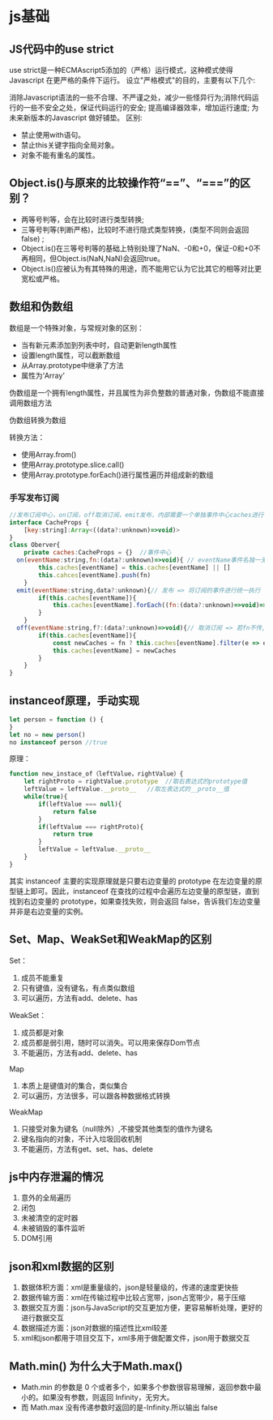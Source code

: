 # js基础

## JS代码中的use strict

use strict是一种ECMAscript5添加的（严格）运行模式，这种模式使得Javascript 在更严格的条件下运行。
设立"严格模式"的目的，主要有以下几个:

消除Javascript语法的一些不合理、不严谨之处，减少一些怪异行为;消除代码运行的一些不安全之处，保证代码运行的安全;
提高编译器效率，增加运行速度;
为未来新版本的Javascript 做好铺垫。
区别:

- 禁止使用with语句。
- 禁止this关键字指向全局对象。
- 对象不能有重名的属性。

## Object.is()与原来的比较操作符“==”、“===”的区别？

- 两等号判等，会在比较时进行类型转换;
- 三等号判等(判断严格)，比较时不进行隐式类型转换，(类型不同则会返回false) ;
- Object.is()在三等号判等的基础上特别处理了NaN、-0和+0，保证-0和+0不再相同，但Object.is(NaN,NaN)会返回true。
- Object.is()应被认为有其特殊的用途，而不能用它认为它比其它的相等对比更宽松或严格。

## 数组和伪数组

数组是一个特殊对象，与常规对象的区别：

- 当有新元素添加到列表中时，自动更新length属性
- 设置length属性，可以截断数组
- 从Array.prototype中继承了方法
- 属性为‘Array’

伪数组是一个拥有length属性，并且属性为非负整数的普通对象，伪数组不能直接调用数组方法

伪数组转换为数组

转换方法：

- 使用Array.from()
- 使用Array.prototype.slice.call()
- 使用Array.prototype.forEach()进行属性遍历并组成新的数组

### 手写发布订阅

```javascript
//发布订阅中心，on订阅，off取消订阅，emit发布，内部需要一个单独事件中心caches进行存储
interface CacheProps {
    [key:string]:Array<((data?:unknown)=>void)>
}
class Oberver{
    private caches:CacheProps = {}  //事件中心
  on(eventName:string,fn:(data?:unknown)=>void){ // eventName事件名独一无二，fn订阅后执行的自定义行为
        this.caches[eventName] = this.caches[eventName] || []
        this.cahces[eventName].push(fn)
    }
  emit(eventName:string,data?:unknown){// 发布 => 将订阅的事件进行统一执行
        if(this.caches[eventName]){
            this.caches[eventName].forEach((fn:(data?:unknown)=>void)=>fn(data))
        }
    }
  off(eventName:string,f?:(data?:unknown)=>void){// 取消订阅 => 若fn不传, 直接取消该事件所有订阅信息
        if(this.caches[eventName]){
            const newCaches = fn ? this.caches[eventName].filter(e => e != fn) : []
            this.caches[eventName] = newCaches
        }
    }
}
```

## instanceof原理，手动实现

```javascript
let person = function () {
}
let no = new person()
no instanceof person //true
```

原理：

```javascript
function new_instace_of（leftValue，rightValue）{
    let rightProto = rightValue.prototype  //取右表达式的prototype值
    leftValue = leftValue.__proto__   //取左表达式的__proto__值
    while(true){
        if(leftValue === null){
            return false
        }
        if(leftValue === rightProto){
            return true
        }
        leftValue = leftValue.__proto__
    }
}
```

其实 instanceof 主要的实现原理就是只要右边变量的 prototype 在左边变量的原型链上即可。因此，instanceof 在查找的过程中会遍历左边变量的原型链，直到找到右边变量的 prototype，如果查找失败，则会返回 false，告诉我们左边变量并非是右边变量的实例。

## Set、Map、WeakSet和WeakMap的区别

Set：

1. 成员不能重复
2. 只有键值，没有键名，有点类似数组
3. 可以遍历，方法有add、delete、has

WeakSet：

1. 成员都是对象
2. 成员都是弱引用，随时可以消失。可以用来保存Dom节点
3. 不能遍历，方法有add、delete、has

Map

1. 本质上是键值对的集合，类似集合
2. 可以遍历，方法很多，可以跟各种数据格式转换

WeakMap

1. 只接受对象为键名（null除外）,不接受其他类型的值作为键名
2. 键名指向的对象，不计入垃圾回收机制
3. 不能遍历，方法有get、set、has、delete

## js中内存泄漏的情况

1. 意外的全局遍历
2. 闭包
3. 未被清空的定时器
4. 未被销毁的事件监听
5. DOM引用

## json和xml数据的区别

1. 数据体积方面：xml是重量级的，json是轻量级的，传递的速度更快些
2. 数据传输方面：xml在传输过程中比较占宽带，json占宽带少，易于压缩
3. 数据交互方面：json与JavaScript的交互更加方便，更容易解析处理，更好的进行数据交互
4. 数据描述方面：json对数据的描述性比xml较差
5. xml和json都用于项目交互下，xml多用于做配置文件，json用于数据交互

## Math.min() 为什么大于Math.max()

- Math.min 的参数是 0 个或者多个，如果多个参数很容易理解，返回参数中最小的。如果没有参数，则返回 Infinity，无穷大。
- 而 Math.max 没有传递参数时返回的是-Infinity.所以输出 false
